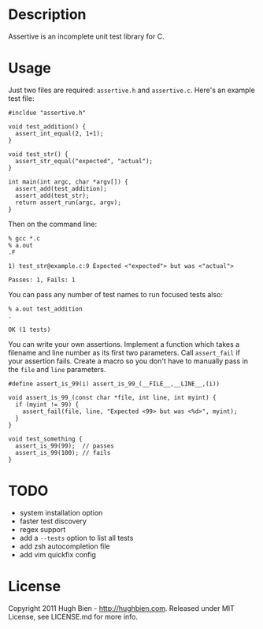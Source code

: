 Description
===========

Assertive is an incomplete unit test library for C.

Usage
=====

Just two files are required: `assertive.h` and `assertive.c`.  Here's an
example test file:

    #incldue "assertive.h"

    void test_addition() {
      assert_int_equal(2, 1+1);
    }

    void test_str() {
      assert_str_equal("expected", "actual");
    }

    int main(int argc, char *argv[]) {
      assert_add(test_addition);
      assert_add(test_str);
      return assert_run(argc, argv);
    }

Then on the command line:

    % gcc *.c
    % a.out
    .F

    1) test_str@example.c:9 Expected <"expected"> but was <"actual">

    Passes: 1, Fails: 1

You can pass any number of test names to run focused tests also:

    % a.out test_addition
    .

    OK (1 tests)

You can write your own assertions.  Implement a function which takes a filename
and line number as its first two parameters.  Call `assert_fail` if your
assertion fails.  Create a macro so you don't have to manually pass in the
`file` and `line` parameters.

    #define assert_is_99(i) assert_is_99_(__FILE__,__LINE__,(i))

    void assert_is_99_(const char *file, int line, int myint) {
      if (myint != 99) {
        assert_fail(file, line, "Expected <99> but was <%d>", myint);
      }
    }

    void test_something {
      assert_is_99(99);  // passes
      assert_is_99(100); // fails
    }

TODO
====

* system installation option
* faster test discovery
* regex support
* add a `--tests` option to list all tests
* add zsh autocompletion file
* add vim quickfix config

License
=======

Copyright 2011 Hugh Bien - http://hughbien.com.
Released under MIT License, see LICENSE.md for more info.
